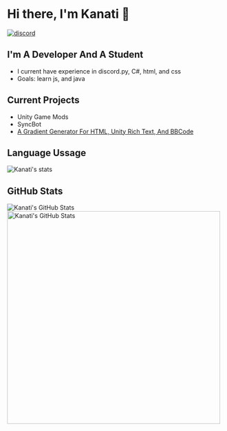 # Hi there, I'm Kanati 👋 
[![discord](https://discord.c99.nl/widget/theme-3/594241949481828353.png)](https://google.com)
## I'm A Developer And A Student
- I current have experience in discord.py, C#, html, and css
- Goals: learn js, and java
## Current Projects
* Unity Game Mods
* SyncBot
* [A Gradient Generator For HTML, Unity Rich Text, And BBCode](https://kanatimc.github.io/Unity-Gradient-Maker/)

## Language Ussage
<img alt="Kanati's stats" src="https://github-readme-stats.vercel.app/api/top-langs/?username=KanatiMC&layout=compact&langs_count=6"/>


## GitHub Stats
  <img align="left" alt="Kanati's GitHub Stats" src="https://github-readme-stats.vercel.app/api?username=KanatiMC&show_icons=true&hide_border=false&count_private=true&title_color=43B581&icon_color=FFE400&bg_color=23283D&text_color=7289DA&border_color=43B581"/>
<img align="left" alt="Kanati's GitHub Stats" width="495px" src="https://activity-graph.herokuapp.com/graph?username=KanatiMC&bg_color=23283D&color=708090&line=7289DA&point=43B581&title_color=43B581&area=true&hide_border=false">
